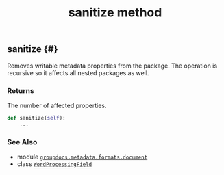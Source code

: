 ﻿---
title: sanitize method
second_title: GroupDocs.Metadata for Python via .NET API References
description: 
type: docs
url: /python-net/groupdocs.metadata.formats.document/wordprocessingfield/sanitize/
is_root: false
weight: 60
---

## sanitize {#}

Removes writable metadata properties from the package.
The operation is recursive so it affects all nested packages as well.


### Returns 


The number of affected properties.


```python
def sanitize(self):
    ...
```





### See Also
* module [`groupdocs.metadata.formats.document`](../../)
* class [`WordProcessingField`](/metadata/python-net/groupdocs.metadata.formats.document/wordprocessingfield)
